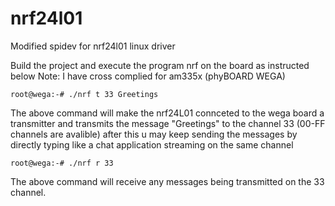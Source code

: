 # nrf24l01
Modified spidev for nrf24l01 linux driver

Build the project and execute the program nrf on the board as instructed below
Note: I have cross complied for am335x (phyBOARD WEGA)
```
root@wega:-# ./nrf t 33 Greetings
```
The above command will make the nrf24L01 connceted to the wega board a transmitter and transmits the message "Greetings" to the channel 33 (00-FF channels are avalible)
after this u may keep sending the messages by directly typing like a chat application streaming on the same channel 
```
root@wega:-# ./nrf r 33
```
The above command will receive any messages being transmitted on the 33 channel.
